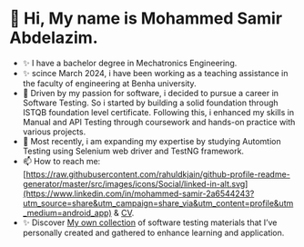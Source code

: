 # 👋 Hi, My name is Mohammed Samir Abdelazim.
- ✨ I have a bachelor degree in Mechatronics Engineering.
- ✨ scince March 2024, i have been working as a teaching assistance in the faculty of engineering at Benha university.
- 👀 Driven by my passion for software, i decided to pursue a career in Software Testing. So i started by building a solid foundation through ISTQB foundation level certificate. Following this, i enhanced my skills in Manual and API Testing through coursework and hands-on practice with various projects.
- 🌱 Most recently, i am expanding my expertise by studying Automtion Testing using Selenium web driver and TestNG framework.
- 📫 How to reach me: [https://raw.githubusercontent.com/rahuldkjain/github-profile-readme-generator/master/src/images/icons/Social/linked-in-alt.svg](https://www.linkedin.com/in/mohammed-samir-2a6544243?utm_source=share&utm_campaign=share_via&utm_content=profile&utm_medium=android_app) & [CV](https://drive.google.com/file/d/1RdtTOG2YGn-1ndLbLbXJFl-0SG9LP7eq/view?usp=drivesdk).
- ✨ Discover [My own collection](https://drive.google.com/drive/folders/1oi7rJa6Dkw0dcI7mcj71mTseJrfbgns8) of software testing materials that I’ve personally created and gathered to enhance learning and application.
